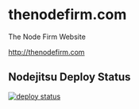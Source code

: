 # thenodefirm.com

The Node Firm Website

http://thenodefirm.com

## Nodejitsu Deploy Status

[![deploy status](http://webhooks.jit.su/thenodefirm/thenodefirm.com.png)](https://webops.jit.su#/thenodefirm/thenodefirm.com)
